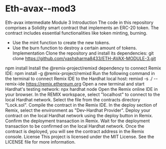 # Eth-avax--mod3
Eth-avax intermediate Module 3
Introduction
The code in this repository comprises a Solidity smart contract that implements an ERC-20 token. The contract includes essential functionalities like token minting, burning.

- Use the mint function to create the new tokens.
- Use the burn function to destroy a certain amount of tokens.
Implementation
Clone the repository and install its dependencies:
git clone https://github.com/yashsharma8433/ETH-AVAX-MODULE-3.git

npm install
Install the @remix-project/remixd dependency to connect Remix IDE:
npm install -g @remix-project/remixd
Run the following command in the terminal to connect Remix IDE to the Hardhat local host:
remixd -s ./ --remix-ide https://remix.ethereum.org
Open a new terminal and start Hardhat's testing network:
npx hardhat node
Open the Remix online IDE in your browser.
In the REMIX workspace, select "localhost" to connect to the local Hardhat network.
Select the file from the contracts directory "Lock.sol".
Compile the contract in the Remix IDE.
In the deploy section of Remix, select the environment as "Dev-Hardhat Provider".
Deploy your contract on the local Hardhat network using the deploy button in Remix.
Confirm the deployment transaction in Remix.
Wait for the deployment transaction to be confirmed on the local Hardhat network.
Once the contract is deployed, you will see the contract address in the Remix console.
License
This project is licensed under the MIT License. See the LICENSE file for more information.
